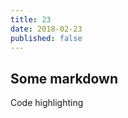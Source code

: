 ```yaml
---
title: 23
date: 2018-02-23
published: false
---
```


Some markdown
-------------

Code highlighting
